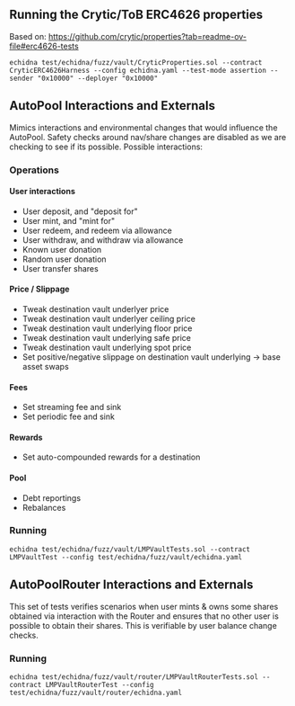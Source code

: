 ## Running the Crytic/ToB ERC4626 properties

Based on: https://github.com/crytic/properties?tab=readme-ov-file#erc4626-tests

```
echidna test/echidna/fuzz/vault/CryticProperties.sol --contract CryticERC4626Harness --config echidna.yaml --test-mode assertion --sender "0x10000" --deployer "0x10000"
```

## AutoPool Interactions and Externals

Mimics interactions and environmental changes that would influence the AutoPool. Safety checks around nav/share changes are disabled as we are checking to see if its possible. Possible interactions:

### Operations

#### User interactions

-   User deposit, and "deposit for"
-   User mint, and "mint for"
-   User redeem, and redeem via allowance
-   User withdraw, and withdraw via allowance
-   Known user donation
-   Random user donation
-   User transfer shares

#### Price / Slippage

-   Tweak destination vault underlyer price
-   Tweak destination vault underlyer ceiling price
-   Tweak destination vault underlying floor price
-   Tweak destination vault underlying safe price
-   Tweak destination vault underlying spot price
-   Set positive/negative slippage on destination vault underlying -> base asset swaps

#### Fees

-   Set streaming fee and sink
-   Set periodic fee and sink

#### Rewards

-   Set auto-compounded rewards for a destination

#### Pool

-   Debt reportings
-   Rebalances

### Running

```
echidna test/echidna/fuzz/vault/LMPVaultTests.sol --contract LMPVaultTest --config test/echidna/fuzz/vault/echidna.yaml
```

## AutoPoolRouter Interactions and Externals

This set of tests verifies scenarios when user mints & owns some shares obtained via interaction with the Router and ensures that no other user is possible to obtain their shares. This is verifiable by user balance change checks.

### Running

```
echidna test/echidna/fuzz/vault/router/LMPVaultRouterTests.sol --contract LMPVaultRouterTest --config test/echidna/fuzz/vault/router/echidna.yaml
```
